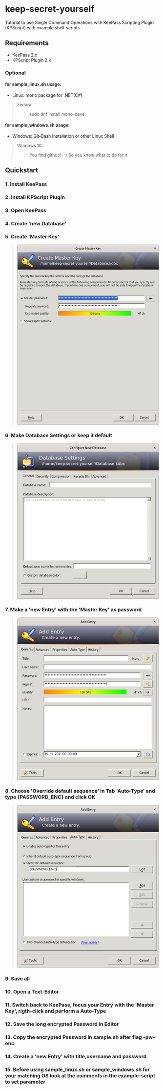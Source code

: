# keep-secret-yourself #
Tutorial to use Single Command Operations with KeePass Scripting Plugin (KPScript) with example shell-scripts 
## Requirements ##
* KeePass 2.x
* KPScript Plugin 2.x 
###  Optional
#### for sample_linux.sh usage:
* Linux: mono package for .NET(C#)
> Fedora:
>> sudo dnf install mono-devel 

#### for sample_windows.sh usage:
* Windows: Git-Bash Installation or other Linux Shell
> Windows 10:
>> You find github! :-) So you know what to do for it

## Quickstart ##
### 1. Install KeePass
### 2. Install KPScript Plugin
### 3. Open KeePass
### 4. Create 'new Database'
### 5. Create 'Master Key' 
>![Master-Key](images/Master-Key.png "Master-Key")

### 6. Make Database Settings or keep it default 
> ![Master-Key](images/Database-Settings.png "Database-Settings")
### 7. Make a 'new Entry' with the 'Master Key' as password
>![Master-Key](images/Tab-General.png "Tab-General")
### 8. Choose 'Override default sequence' in Tab 'Auto-Type' and type {PASSWORD_ENC} and click OK
>![Master-Key](images/Tab-Auto-Type.png "Tab-Auto-Type")
### 9. Save all
### 10. Open a Text-Editor
### 11. Switch back to KeePass, focus your Entry with the 'Master Key', rigth-click and perform a Auto-Type
### 12. Save the long encrypted Password in Editor
### 13. Copy the encrypted Password in sample.sh after flag -pw-enc:
### 14. Create a 'new Entry' with title,username and password
### 15. Before using sample_linux.sh or sample_windows.sh for your matching OS look at the comments in the example-script to set parameter 

